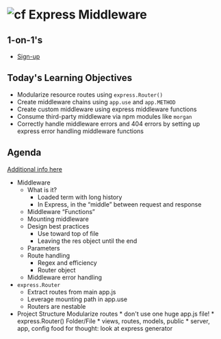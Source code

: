 ![cf](http://i.imgur.com/7v5ASc8.png)  Express Middleware
===

## 1-on-1's

* [Sign-up](https://marty-nelson.youcanbook.me/)
	
## Today's Learning Objectives

* Modularize resource routes using `express.Router()`
* Create middleware chains using `app.use` and `app.METHOD`
* Create custom middleware using express middleware functions 
* Consume third-party middleware via npm modules like `morgan`
* Correctly handle middleware errors and 404 errors by setting up 
express error handling middleware functions 

## Agenda

[Additional info here](https://github.com/martypdx/workshop-express-middleware)

* Middleware
	* What is it?
		* Loaded term with long history
		* In Express, in the “middle” between request and response
	* Middleware “Functions”
	* Mounting middleware
	* Design best practices
		* Use toward top of file
		* Leaving the res object until the end
	* Parameters
	* Route handling
		* Regex and efficiency
		* Router object
	* Middleware error handling
* `express.Router`
	* Extract routes from main app.js
	* Leverage mounting path in app.use
	* Routers are nestable
* Project Structure
	Modularize routes
		* don't use one huge app.js file!
		* express.Router()
	Folder/File
		* views, routes, models, public
		* server, app, config
	food for thought: look at express generator
